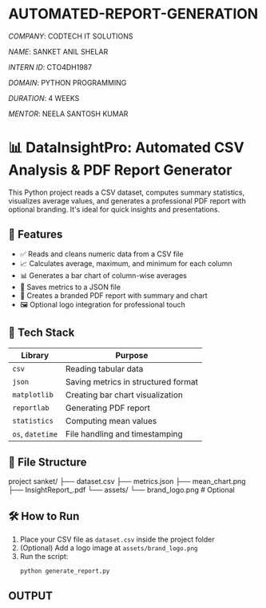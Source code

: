 # AUTOMATED-REPORT-GENERATION

*COMPANY*: CODTECH IT SOLUTIONS

*NAME*: SANKET ANIL SHELAR

*INTERN ID*: CTO4DH1987

*DOMAIN*: PYTHON PROGRAMMING

*DURATION*: 4 WEEKS

*MENTOR*: NEELA SANTOSH KUMAR

# 📊 DataInsightPro: Automated CSV Analysis & PDF Report Generator

This Python project reads a CSV dataset, computes summary statistics, visualizes average values, and generates a professional PDF report with optional branding. It's ideal for quick insights and presentations.

## 🚀 Features

- ✅ Reads and cleans numeric data from a CSV file
- 📈 Calculates average, maximum, and minimum for each column
- 📊 Generates a bar chart of column-wise averages
- 📝 Saves metrics to a JSON file
- 📄 Creates a branded PDF report with summary and chart
- 🖼️ Optional logo integration for professional touch

## 🧰 Tech Stack

| Library         | Purpose                          |
|----------------|----------------------------------|
| `csv`           | Reading tabular data             |
| `json`          | Saving metrics in structured format |
| `matplotlib`    | Creating bar chart visualization |
| `reportlab`     | Generating PDF report            |
| `statistics`    | Computing mean values            |
| `os`, `datetime`| File handling and timestamping   |

## 📁 File Structure
project sanket/ ├── dataset.csv ├── metrics.json ├── mean_chart.png ├── InsightReport_<timestamp>.pdf └── assets/ └── brand_logo.png  # Optional

## 🛠️ How to Run

1. Place your CSV file as `dataset.csv` inside the project folder  
2. (Optional) Add a logo image at `assets/brand_logo.png`  
3. Run the script:
   ```bash
   python generate_report.py

## OUTPUT

